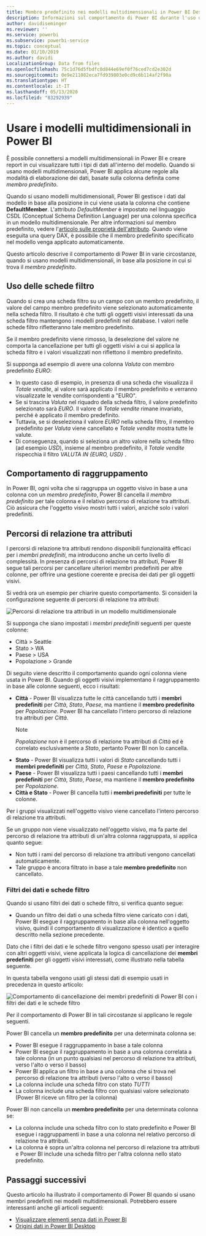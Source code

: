 ```yaml
---
title: Membro predefinito nei modelli multidimensionali in Power BI Desktop
description: Informazioni sul comportamento di Power BI durante l'uso dei membri predefiniti nei modelli multidimensionali
author: davidiseminger
ms.reviewer: ''
ms.service: powerbi
ms.subservice: powerbi-service
ms.topic: conceptual
ms.date: 01/10/2019
ms.author: davidi
LocalizationGroup: Data from files
ms.openlocfilehash: 75c1d76d5fbdfc0d844e69ef0f76ced7cd2e302d
ms.sourcegitcommit: 0e9e211082eca7fd939803e0cd9c6b114af2f90a
ms.translationtype: HT
ms.contentlocale: it-IT
ms.lasthandoff: 05/13/2020
ms.locfileid: "83292939"
---
```

# <a name="work-with-multidimensional-models-in-power-bi"></a>Usare i modelli multidimensionali in Power BI

È possibile connettersi a modelli multidimensionali in Power BI e creare report in cui visualizzare tutti i tipi di dati all'interno del modello. Quando si usano modelli multidimensionali, Power BI applica alcune regole alla modalità di elaborazione dei dati, basate sulla colonna definita come *membro predefinito*. 

Quando si usano modelli multidimensionali, Power BI gestisce i dati dal modello in base alla posizione in cui viene usata la colonna che contiene **DefaultMember**. L'attributo *DefaultMember* è impostato nel linguaggio CSDL (Conceptual Schema Definition Language) per una colonna specifica in un modello multidimensionale. Per altre informazioni sul membro predefinito, vedere l'[articolo sulle proprietà dell'attributo](https://docs.microsoft.com/sql/analysis-services/multidimensional-models/attribute-properties-define-a-default-member?view=sql-server-2017). Quando viene eseguita una query DAX, è possibile che il membro predefinito specificato nel modello venga applicato automaticamente.

Questo articolo descrive il comportamento di Power BI in varie circostanze, quando si usano modelli multidimensionali, in base alla posizione in cui si trova il *membro predefinito*. 

## <a name="working-with-filter-cards"></a>Uso delle schede filtro

Quando si crea una scheda filtro su un campo con un membro predefinito, il valore del campo membro predefinito viene selezionato automaticamente nella scheda filtro. Il risultato è che tutti gli oggetti visivi interessati da una scheda filtro mantengono i modelli predefiniti nel database. I valori nelle schede filtro rifletteranno tale membro predefinito.

Se il membro predefinito viene rimosso, la deselezione del valore ne comporta la cancellazione per tutti gli oggetti visivi a cui si applica la scheda filtro e i valori visualizzati non riflettono il membro predefinito.

Si supponga ad esempio di avere una colonna *Valuta* con membro predefinito *EURO*:

* In questo caso di esempio, in presenza di una scheda che visualizza il *Totale vendite*, al valore sarà applicato il membro predefinito e verranno visualizzate le vendite corrispondenti a "EURO".
* Se si trascina *Valuta* nel riquadro della scheda filtro, il valore predefinito selezionato sarà *EURO*. Il valore di *Totale vendite* rimane invariato, perché è applicato il membro predefinito.
* Tuttavia, se si deseleziona il valore *EURO* nella scheda filtro, il membro predefinito per *Valuta* viene cancellato e *Totale vendite* mostra tutte le valute.
* Di conseguenza, quando si seleziona un altro valore nella scheda filtro (ad esempio *USD*), insieme al membro predefinito, il *Totale vendite* rispecchia il filtro *VALUTA IN {EURO, USD}* .

## <a name="grouping-behavior"></a>Comportamento di raggruppamento

In Power BI, ogni volta che si raggruppa un oggetto visivo in base a una colonna con un *membro predefinito*, Power BI cancella il *membro predefinito* per tale colonna e il relativo percorso di relazione tra attributi. Ciò assicura che l'oggetto visivo mostri tutti i valori, anziché solo i valori predefiniti.

## <a name="attribute-relationship-paths-arps"></a>Percorsi di relazione tra attributi

I percorsi di relazione tra attributi rendono disponibili funzionalità efficaci per i *membri predefiniti*, ma introducono anche un certo livello di complessità. In presenza di percorsi di relazione tra attributi, Power BI segue tali percorsi per cancellare ulteriori membri predefiniti per altre colonne, per offrire una gestione coerente e precisa dei dati per gli oggetti visivi.

Si vedrà ora un esempio per chiarire questo comportamento. Si consideri la configurazione seguente di percorsi di relazione tra attributi:

![Percorsi di relazione tra attributi in un modello multidimensionale](media/desktop-default-member-multidimensional-models/default-members_01.png)

Si supponga che siano impostati i *membri predefiniti* seguenti per queste colonne:

* Città > Seattle
* Stato > WA
* Paese > USA
* Popolazione > Grande

Di seguito viene descritto il comportamento quando ogni colonna viene usata in Power BI. Quando gli oggetti visivi implementano il raggruppamento in base alle colonne seguenti, ecco i risultati:

* **Città** - Power BI visualizza tutte le città cancellando tutti i **membri predefiniti** per *Città*, *Stato*, *Paese*, ma mantiene il **membro predefinito** per *Popolazione*. Power BI ha cancellato l'intero percorso di relazione tra attributi per *Città*.
    > [!NOTE]
    > *Popolazione* non è il percorso di relazione tra attributi di *Città* ed è correlato esclusivamente a *Stato*, pertanto Power BI non lo cancella.
* **Stato** - Power BI visualizza tutti i valori di *Stato* cancellando tutti i **membri predefiniti** per *Città*, *Stato*, *Paese* e *Popolazione*.
* **Paese** - Power BI visualizza tutti i paesi cancellando tutti i **membri predefiniti** per *Città*, *Stato*, *Paese*, ma mantiene il **membro predefinito** per *Popolazione*.
* **Città e Stato** - Power BI cancella tutti i **membri predefiniti** per tutte le colonne.

Per i gruppi visualizzati nell'oggetto visivo viene cancellato l'intero percorso di relazione tra attributi. 

Se un gruppo non viene visualizzato nell'oggetto visivo, ma fa parte del percorso di relazione tra attributi di un'altra colonna raggruppata, si applica quanto segue:

* Non tutti i rami del percorso di relazione tra attributi vengono cancellati automaticamente.
* Tale gruppo è ancora filtrato in base a tale **membro predefinito** non cancellato.

### <a name="slicers-and-filter-cards"></a>Filtri dei dati e schede filtro

Quando si usano filtri dei dati o schede filtro, si verifica quanto segue:

* Quando un filtro dei dati o una scheda filtro viene caricato con i dati, Power BI esegue il raggruppamento in base alla colonna nell'oggetto visivo, quindi il comportamento di visualizzazione è identico a quello descritto nella sezione precedente.

Dato che i filtri dei dati e le schede filtro vengono spesso usati per interagire con altri oggetti visivi, viene applicata la logica di cancellazione dei **membri predefiniti** per gli oggetti visivi interessati, come illustrato nella tabella seguente. 

In questa tabella vengono usati gli stessi dati di esempio usati in precedenza in questo articolo:

![Comportamento di cancellazione dei membri predefiniti di Power BI con i filtri dei dati e le schede filtro](media/desktop-default-member-multidimensional-models/default-members_02.png)

Per il comportamento di Power BI in tali circostanze si applicano le regole seguenti.

Power BI cancella un **membro predefinito** per una determinata colonna se:

* Power BI esegue il raggruppamento in base a tale colonna
* Power BI esegue il raggruppamento in base a una colonna correlata a tale colonna (in un punto qualsiasi nel percorso di relazione tra attributi, verso l'alto o verso il basso)
* Power BI applica un filtro in base a una colonna che si trova nel percorso di relazione tra attributi (verso l'alto o verso il basso)
* La colonna include una scheda filtro con stato *TUTTI*
* La colonna include una scheda filtro con qualsiasi valore selezionato (Power BI riceve un filtro per la colonna)

Power BI non cancella un **membro predefinito** per una determinata colonna se:

* La colonna include una scheda filtro con lo stato predefinito e Power BI esegue i raggruppamenti in base a una colonna nel relativo percorso di relazione tra attributi.
* La colonna è sopra un'altra colonna nel percorso di relazione tra attributi e Power BI include una scheda filtro per l'altra colonna nello stato predefinito.


## <a name="next-steps"></a>Passaggi successivi

Questo articolo ha illustrato il comportamento di Power BI quando si usano membri predefiniti nei modelli multidimensionali. Potrebbero essere interessanti anche gli articoli seguenti: 

* [Visualizzare elementi senza dati in Power BI](../create-reports/desktop-show-items-no-data.md)
* [Origini dati in Power BI Desktop](desktop-data-sources.md)
